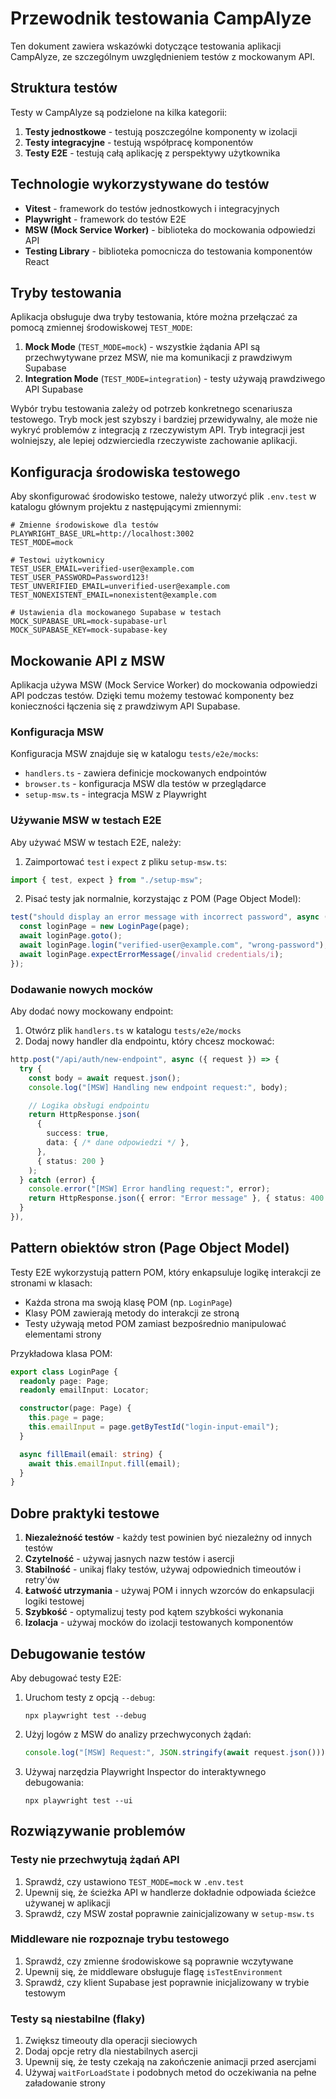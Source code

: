 # Przewodnik testowania CampAlyze

Ten dokument zawiera wskazówki dotyczące testowania aplikacji CampAlyze, ze szczególnym uwzględnieniem testów z mockowanym API.

## Struktura testów

Testy w CampAlyze są podzielone na kilka kategorii:

1. **Testy jednostkowe** - testują poszczególne komponenty w izolacji
2. **Testy integracyjne** - testują współpracę komponentów
3. **Testy E2E** - testują całą aplikację z perspektywy użytkownika

## Technologie wykorzystywane do testów

- **Vitest** - framework do testów jednostkowych i integracyjnych
- **Playwright** - framework do testów E2E
- **MSW (Mock Service Worker)** - biblioteka do mockowania odpowiedzi API
- **Testing Library** - biblioteka pomocnicza do testowania komponentów React

## Tryby testowania

Aplikacja obsługuje dwa tryby testowania, które można przełączać za pomocą zmiennej środowiskowej `TEST_MODE`:

1. **Mock Mode** (`TEST_MODE=mock`) - wszystkie żądania API są przechwytywane przez MSW, nie ma komunikacji z prawdziwym Supabase
2. **Integration Mode** (`TEST_MODE=integration`) - testy używają prawdziwego API Supabase

Wybór trybu testowania zależy od potrzeb konkretnego scenariusza testowego. Tryb mock jest szybszy i bardziej przewidywalny, ale może nie wykryć problemów z integracją z rzeczywistym API. Tryb integracji jest wolniejszy, ale lepiej odzwierciedla rzeczywiste zachowanie aplikacji.

## Konfiguracja środowiska testowego

Aby skonfigurować środowisko testowe, należy utworzyć plik `.env.test` w katalogu głównym projektu z następującymi zmiennymi:

```
# Zmienne środowiskowe dla testów
PLAYWRIGHT_BASE_URL=http://localhost:3002
TEST_MODE=mock

# Testowi użytkownicy
TEST_USER_EMAIL=verified-user@example.com
TEST_USER_PASSWORD=Password123!
TEST_UNVERIFIED_EMAIL=unverified-user@example.com
TEST_NONEXISTENT_EMAIL=nonexistent@example.com

# Ustawienia dla mockowanego Supabase w testach
MOCK_SUPABASE_URL=mock-supabase-url
MOCK_SUPABASE_KEY=mock-supabase-key
```

## Mockowanie API z MSW

Aplikacja używa MSW (Mock Service Worker) do mockowania odpowiedzi API podczas testów. Dzięki temu możemy testować komponenty bez konieczności łączenia się z prawdziwym API Supabase.

### Konfiguracja MSW

Konfiguracja MSW znajduje się w katalogu `tests/e2e/mocks`:

- `handlers.ts` - zawiera definicje mockowanych endpointów
- `browser.ts` - konfiguracja MSW dla testów w przeglądarce
- `setup-msw.ts` - integracja MSW z Playwright

### Używanie MSW w testach E2E

Aby używać MSW w testach E2E, należy:

1. Zaimportować `test` i `expect` z pliku `setup-msw.ts`:

```typescript
import { test, expect } from "./setup-msw";
```

2. Pisać testy jak normalnie, korzystając z POM (Page Object Model):

```typescript
test("should display an error message with incorrect password", async ({ page }) => {
  const loginPage = new LoginPage(page);
  await loginPage.goto();
  await loginPage.login("verified-user@example.com", "wrong-password");
  await loginPage.expectErrorMessage(/invalid credentials/i);
});
```

### Dodawanie nowych mocków

Aby dodać nowy mockowany endpoint:

1. Otwórz plik `handlers.ts` w katalogu `tests/e2e/mocks`
2. Dodaj nowy handler dla endpointu, który chcesz mockować:

```typescript
http.post("/api/auth/new-endpoint", async ({ request }) => {
  try {
    const body = await request.json();
    console.log("[MSW] Handling new endpoint request:", body);

    // Logika obsługi endpointu
    return HttpResponse.json(
      {
        success: true,
        data: { /* dane odpowiedzi */ },
      },
      { status: 200 }
    );
  } catch (error) {
    console.error("[MSW] Error handling request:", error);
    return HttpResponse.json({ error: "Error message" }, { status: 400 });
  }
}),
```

## Pattern obiektów stron (Page Object Model)

Testy E2E wykorzystują pattern POM, który enkapsuluje logikę interakcji ze stronami w klasach:

- Każda strona ma swoją klasę POM (np. `LoginPage`)
- Klasy POM zawierają metody do interakcji ze stroną
- Testy używają metod POM zamiast bezpośrednio manipulować elementami strony

Przykładowa klasa POM:

```typescript
export class LoginPage {
  readonly page: Page;
  readonly emailInput: Locator;

  constructor(page: Page) {
    this.page = page;
    this.emailInput = page.getByTestId("login-input-email");
  }

  async fillEmail(email: string) {
    await this.emailInput.fill(email);
  }
}
```

## Dobre praktyki testowe

1. **Niezależność testów** - każdy test powinien być niezależny od innych testów
2. **Czytelność** - używaj jasnych nazw testów i asercji
3. **Stabilność** - unikaj flaky testów, używaj odpowiednich timeoutów i retry'ów
4. **Łatwość utrzymania** - używaj POM i innych wzorców do enkapsulacji logiki testowej
5. **Szybkość** - optymalizuj testy pod kątem szybkości wykonania
6. **Izolacja** - używaj mocków do izolacji testowanych komponentów

## Debugowanie testów

Aby debugować testy E2E:

1. Uruchom testy z opcją `--debug`:

   ```
   npx playwright test --debug
   ```

2. Użyj logów z MSW do analizy przechwyconych żądań:

   ```typescript
   console.log("[MSW] Request:", JSON.stringify(await request.json()));
   ```

3. Używaj narzędzia Playwright Inspector do interaktywnego debugowania:
   ```
   npx playwright test --ui
   ```

## Rozwiązywanie problemów

### Testy nie przechwytują żądań API

1. Sprawdź, czy ustawiono `TEST_MODE=mock` w `.env.test`
2. Upewnij się, że ścieżka API w handlerze dokładnie odpowiada ścieżce używanej w aplikacji
3. Sprawdź, czy MSW został poprawnie zainicjalizowany w `setup-msw.ts`

### Middleware nie rozpoznaje trybu testowego

1. Sprawdź, czy zmienne środowiskowe są poprawnie wczytywane
2. Upewnij się, że middleware obsługuje flagę `isTestEnvironment`
3. Sprawdź, czy klient Supabase jest poprawnie inicjalizowany w trybie testowym

### Testy są niestabilne (flaky)

1. Zwiększ timeouty dla operacji sieciowych
2. Dodaj opcje retry dla niestabilnych asercji
3. Upewnij się, że testy czekają na zakończenie animacji przed asercjami
4. Używaj `waitForLoadState` i podobnych metod do oczekiwania na pełne załadowanie strony
